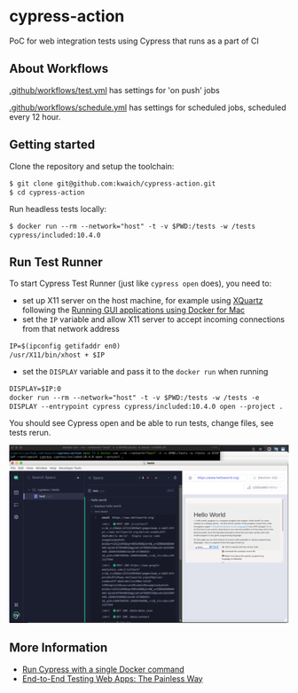 # cypress-action

PoC for web integration tests using Cypress that runs as a part of CI

## About Workflows

[.github/workflows/test.yml](.github/workflows/test.yml) has settings for 'on push' jobs

[.github/workflows/schedule.yml](.github/workflows/schedule.yml) has settings for scheduled jobs, scheduled every 12 hour.

## Getting started

Clone the repository and setup the toolchain:
```shell
$ git clone git@github.com:kwaich/cypress-action.git
$ cd cypress-action
```

Run headless tests locally:
```shell
$ docker run --rm --network="host" -t -v $PWD:/tests -w /tests cypress/included:10.4.0
```

## Run Test Runner

To start Cypress Test Runner (just like `cypress open` does), you need to:

- set up X11 server on the host machine, for example using [XQuartz](https://www.xquartz.org) following the [Running GUI applications using Docker for Mac](https://sourabhbajaj.com/blog/2017/02/07/gui-applications-docker-mac/)
- set the `IP` variable and allow X11 server to accept incoming connections from that network address

```shell
IP=$(ipconfig getifaddr en0)
/usr/X11/bin/xhost + $IP
```

- set the `DISPLAY` variable and pass it to the `docker run` when running

```shell
DISPLAY=$IP:0
docker run --rm --network="host" -t -v $PWD:/tests -w /tests -e DISPLAY --entrypoint cypress cypress/included:10.4.0 open --project .
```

You should see Cypress open and be able to run tests, change files, see tests rerun.

![Cypress open](images/cy-open.jpg)

## More Information

- [Run Cypress with a single Docker command](https://www.cypress.io/blog/2019/05/02/run-cypress-with-a-single-docker-command/)
- [End-to-End Testing Web Apps: The Painless Way](https://mtlynch.io/painless-web-app-testing/)
